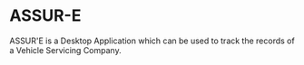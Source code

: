 # ASSUR-E
ASSUR'E is a Desktop Application which can be used to track the records of a Vehicle Servicing Company.
